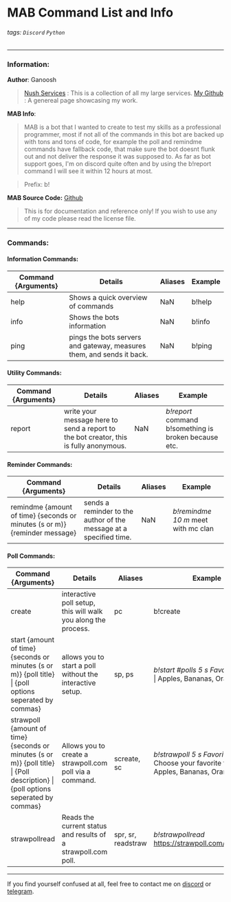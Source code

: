 MAB Command List and Info
===
###### tags: `Discord` `Python`
-------------


### Information:

**Author**: Ganoosh
> [Nush Services](https://nush.me/) : This is a collection of all my large services.
[My Github](https://github.com/ganoosh) : A genereal page showcasing my work.

**MAB Info**:
> MAB is a bot that I wanted to create to test my skills as a professional programmer, most if not all of the commands in this bot are backed up with tons and tons of code, for example the poll and remindme commands have fallback code, that make sure the bot doesnt flunk out and not deliver the response it was supposed to. As far as bot support goes, I'm on discord quite often and by using the b!report command I will see it within 12 hours at most.

> Prefix: b!

**MAB Source Code:** [Github](https://github.com/Ganoosh/MAB-DB/)
> This is for documentation and reference only! If you wish to use any of my code please read the license file.



---
### Commands:


#### Information Commands:
Command {Arguments} | Details | Aliases | Example
--- | --- | --- | ---
help | Shows a quick overview of commands | NaN | b!help
info | Shows the bots information | NaN | b!info
ping | pings the bots servers and gateway, measures them, and sends it back. | NaN | b!ping


#### Utility Commands:

Command {Arguments} | Details | Aliases | Example
--- | --- | --- | ---
report | write your message here to send a report to the bot creator, this is fully anonymous. | NaN | *b!report* command b!something is broken because etc.


#### Reminder Commands:

Command {Arguments} | Details | Aliases | Example
--- | --- | --- | ---
remindme {amount of time} {seconds or minutes (s or m)} {reminder message} | sends a reminder to the author of the message at a specified time. | NaN | *b!remindme 10 m* meet with mc clan


#### Poll Commands:

Command {Arguments} | Details | Aliases | Example
--- | --- | --- | ---
create | interactive poll setup, this will walk you along the process. | pc | b!create
start {amount of time} {seconds or minutes (s or m)} {poll title} \| {poll options seperated by commas} | allows you to start a poll without the interactive setup. | sp, ps | *b!start #polls 5 s Favorite Fruit?* \| Apples, Bananas, Oranges
strawpoll {amount of time} {seconds or minutes (s or m)} {poll title} \| {Poll description} \| {poll options seperated by commas} | Allows you to create a strawpoll.com poll via a command. | screate, sc | *b!strawpoll 5 s Favorite Fruit?* \| Choose your favorite fruit! \| Apples, Bananas, Oranges
strawpollread | Reads the current status and results of a strawpoll.com poll. | spr, sr, readstraw | *b!strawpollread* https://strawpoll.com/ygdyrx5eb


---
If you find yourself confused at all, feel free to contact me on [discord](https://discord.bio/p/aden) or [telegram](https://t.me/Ganoodles).

[nush]: nush.me